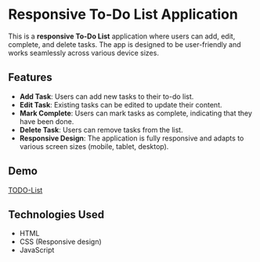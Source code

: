 # Responsive To-Do List Application

This is a **responsive To-Do List** application where users can add, edit, complete, and delete tasks. The app is designed to be user-friendly and works seamlessly across various device sizes.

## Features

- **Add Task**: Users can add new tasks to their to-do list.
- **Edit Task**: Existing tasks can be edited to update their content.
- **Mark Complete**: Users can mark tasks as complete, indicating that they have been done.
- **Delete Task**: Users can remove tasks from the list.
- **Responsive Design**: The application is fully responsive and adapts to various screen sizes (mobile, tablet, desktop).
  
## Demo

[TODO-List](https://velvety-caramel-8e5f5c.netlify.app/day6/)

## Technologies Used

- HTML
- CSS (Responsive design)
- JavaScript
